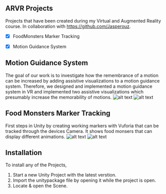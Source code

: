 <!-- ARVR Projects -->
## ARVR Projects
Projects that have been created during my Virtual and Augmented Reality course.
In collaboration with https://github.com/Jasperouz.
- [x] FoodMonsters Marker Tracking
- [x] Motion Guidance System


<!-- Motion Guidance System -->
## Motion Guidance System
The goal of our work is to investigate how the remembrance of a motion can be increased by adding assistive visualizations to a motion guidance system. 
Therefore, we designed and implemented a motion guidance system in VR and implemented two assistive visualizations which presumably increase the memorability of motions.
![alt text](https://github.com/Rezarak/ARVRProjects/blob/main/Images/AsymptoticPath.png)
![alt text](https://github.com/Rezarak/ARVRProjects/blob/main/Images/RubberBand.png)

<!-- Food Monsters Marker Tracking -->
## Food Monsters Marker Tracking
First steps in Unity by creating working markers with Vuforia that can be tracked through the devices Camera.
It shows food monsers that can display different animations.
![alt text](https://github.com/Rezarak/ARVRProjects/blob/main/Images/FoodMonsters.png)
![alt text](https://github.com/Rezarak/ARVRProjects/blob/main/Images/MarkerTracking.png)


<!-- Installation -->
## Installation
To install any of the Projects, 
1) Start a new Unity Project with the latest verstion.
2) Import the unitypackage file by opening it while the project is open.
3) Locate & open the Scene.



